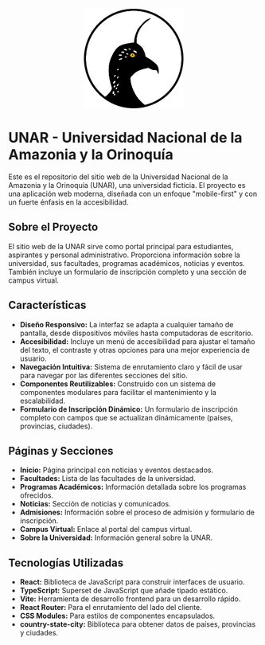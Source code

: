 <p align="center">
  <img src="./public/images/logo.webp" alt="UNAR Logo" width="200"/>
</p>

# UNAR - Universidad Nacional de la Amazonia y la Orinoquía

Este es el repositorio del sitio web de la Universidad Nacional de la Amazonia y la Orinoquía (UNAR), una universidad ficticia. El proyecto es una aplicación web moderna, diseñada con un enfoque "mobile-first" y con un fuerte énfasis en la accesibilidad.

## Sobre el Proyecto

El sitio web de la UNAR sirve como portal principal para estudiantes, aspirantes y personal administrativo. Proporciona información sobre la universidad, sus facultades, programas académicos, noticias y eventos. También incluye un formulario de inscripción completo y una sección de campus virtual.

## Características

- **Diseño Responsivo:** La interfaz se adapta a cualquier tamaño de pantalla, desde dispositivos móviles hasta computadoras de escritorio.
- **Accesibilidad:** Incluye un menú de accesibilidad para ajustar el tamaño del texto, el contraste y otras opciones para una mejor experiencia de usuario.
- **Navegación Intuitiva:** Sistema de enrutamiento claro y fácil de usar para navegar por las diferentes secciones del sitio.
- **Componentes Reutilizables:** Construido con un sistema de componentes modulares para facilitar el mantenimiento y la escalabilidad.
- **Formulario de Inscripción Dinámico:** Un formulario de inscripción completo con campos que se actualizan dinámicamente (países, provincias, ciudades).

## Páginas y Secciones

- **Inicio:** Página principal con noticias y eventos destacados.
- **Facultades:** Lista de las facultades de la universidad.
- **Programas Académicos:** Información detallada sobre los programas ofrecidos.
- **Noticias:** Sección de noticias y comunicados.
- **Admisiones:** Información sobre el proceso de admisión y formulario de inscripción.
- **Campus Virtual:** Enlace al portal del campus virtual.
- **Sobre la Universidad:** Información general sobre la UNAR.

## Tecnologías Utilizadas

- **React:** Biblioteca de JavaScript para construir interfaces de usuario.
- **TypeScript:** Superset de JavaScript que añade tipado estático.
- **Vite:** Herramienta de desarrollo frontend para un desarrollo rápido.
- **React Router:** Para el enrutamiento del lado del cliente.
- **CSS Modules:** Para estilos de componentes encapsulados.
- **country-state-city:** Biblioteca para obtener datos de países, provincias y ciudades.
